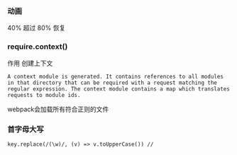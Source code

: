 ### 动画
40% 超过
80% 恢复


### require.context()
作用  创建上下文
```
A context module is generated. It contains references to all modules in that directory that can be required with a request matching the regular expression. The context module contains a map which translates requests to module ids.
```
webpack会加载所有符合正则的文件



### 首字母大写
`key.replace(/(\w)/, (v) => v.toUpperCase()) //`
